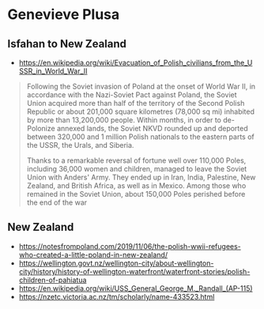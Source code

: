 # Genevieve Plusa


## Isfahan to New Zealand

* https://en.wikipedia.org/wiki/Evacuation_of_Polish_civilians_from_the_USSR_in_World_War_II

>Following the Soviet invasion of Poland at the onset of World War II, in accordance with the Nazi-Soviet Pact against Poland, the Soviet Union acquired more than half of the territory of the Second Polish Republic or about 201,000 square kilometres (78,000 sq mi) inhabited by more than 13,200,000 people. Within months, in order to de-Polonize annexed lands, the Soviet NKVD rounded up and deported between 320,000 and 1 million Polish nationals to the eastern parts of the USSR, the Urals, and Siberia.
>
>Thanks to a remarkable reversal of fortune well over 110,000 Poles, including 36,000 women and children, managed to leave the Soviet Union with Anders' Army. They ended up in Iran, India, Palestine, New Zealand, and British Africa, as well as in Mexico. Among those who remained in the Soviet Union, about 150,000 Poles perished before the end of the war


## New Zealand

* https://notesfrompoland.com/2019/11/06/the-polish-wwii-refugees-who-created-a-little-poland-in-new-zealand/
* https://wellington.govt.nz/wellington-city/about-wellington-city/history/history-of-wellington-waterfront/waterfront-stories/polish-children-of-pahiatua
* https://en.wikipedia.org/wiki/USS_General_George_M._Randall_(AP-115)
* https://nzetc.victoria.ac.nz/tm/scholarly/name-433523.html